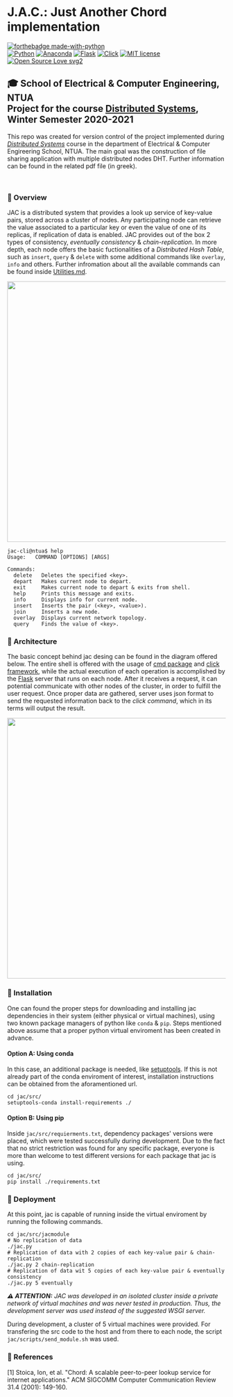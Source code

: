 # J.A.C.: Just Another Chord implementation

[![forthebadge made-with-python](http://ForTheBadge.com/images/badges/made-with-python.svg)](https://www.python.org/) <br/>
[![Python](https://img.shields.io/badge/Python-3.8-informational.svg)](https://www.python.org/downloads/release/python-385/)
[![Anaconda](https://img.shields.io/badge/Anaconda-2020.11-green.svg)](https://www.anaconda.com/products/individual)
[![Flask](https://img.shields.io/badge/Flask-1.1.2-lightgrey.svg)](https://flask.palletsprojects.com/en/2.0.x/)
[![Click](https://img.shields.io/badge/Click-7.1.2-blueviolet.svg)](https://flask.palletsprojects.com/en/2.0.x/)
[![MIT license](https://img.shields.io/badge/License-MIT-blue.svg)](https://github.com/Milwaukee-Bugs-NTUA/jac/blob/master/LICENSE)
[![Open Source Love svg2](https://badges.frapsoft.com/os/v2/open-source.svg?v=103)](https://github.com/ellerbrock/open-source-badges/)


## 🎓 School of Electrical & Computer Engineering, NTUA <br/> Project for the course [Distributed Systems](https://www.ece.ntua.gr/en/undergraduate/courses/3377), Winter Semester 2020-2021

This repo was created for version control of the project implemented during [*Distributed Systems*](https://www.ece.ntua.gr/en/undergraduate/courses/3377) course in the department of Electrical & Computer Engireering School, NTUA. The main goal was the construction of file sharing application with multiple distributed nodes DHT. Further information can be found in the related pdf file (in greek).

<br/>

### 📌 Overview

JAC is a distributed system that provides a look up service of key-value pairs, stored across a cluster of nodes. Any participating node can retrieve the value associated to a particular key or even the value of one of its replicas, if replication of data is enabled. JAC provides out of the box 2 types of consistency, *eventually consistency* & *chain-replication*. In more depth, each node offers the basic fuctionalities of a *Distributed Hash Table*, such as ```insert```, ```query``` & ```delete``` with some additional commands like ```overlay```, ```info``` and others. Further infromation about all the available commands can be found inside [Utilities.md]().

<img align="center" src="https://user-images.githubusercontent.com/45902117/118357115-1bfe6e80-b581-11eb-84a5-870a19784c34.gif" width="600"/>

```
jac-cli@ntua$ help
Usage:   COMMAND [OPTIONS] [ARGS]

Commands:
  delete   Deletes the specified <key>.
  depart   Makes current node to depart.
  exit     Makes current node to depart & exits from shell.
  help     Prints this message and exits.
  info     Displays info for current node.
  insert   Inserts the pair (<key>, <value>).
  join     Inserts a new node.
  overlay  Displays current network topology.
  query    Finds the value of <key>.
```

### 📌 Architecture

The basic concept behind jac desing can be found in the diagram offered below. The entire shell is offered with the usage of [cmd package](https://docs.python.org/3/library/cmd.html) and [click framework](https://click.palletsprojects.com/en/8.0.x/), while the actual execution of each operation is accomplished by the [Flask](https://flask.palletsprojects.com/en/2.0.x/) server that runs on each node. After it receives a request, it can potential communicate with other nodes of the cluster, in order to fulfill the user request. Once proper data are gathered, server uses json format to send the requested information back to the *click command*, which in its terms will output the result.

<p align="center">
  <image width="600" src="https://user-images.githubusercontent.com/45902117/118359828-ef048880-b58d-11eb-82da-4f7785f62b75.png" >
</p>
  
### 📌 Installation

One can found the proper steps for downloading and installing jac dependencies in their system (either physical or virtual machines), using two known package managers of python like ``conda`` & ``pip``. Steps mentioned above assume that a proper python virtual enviroment has been created in advance.

#### Option A: Using conda

In this case, an additional package is needed, like [setuptools](https://anaconda.org/anaconda/setuptools). If this is not already part of the conda enviroment of interest, installation instructions can be obtained from the aforamentioned url.

```
cd jac/src/
setuptools-conda install-requirements ./
```

#### Option B: Using pip

Inside ``jac/src/requierments.txt``, dependency packages' versions were placed, which were tested successfully during development. Due to the fact that no strict restriction was found for any specific package, everyone is more than welcome to test different versions for each package that jac is using.

```
cd jac/src/
pip install ./requirements.txt
```

### 📌 Deployment

At this point, jac is capable of running inside the virtual enviroment by running the following commands.

```
cd jac/src/jacmodule
# No replication of data
./jac.py
# Replication of data with 2 copies of each key-value pair & chain-replication
./jac.py 2 chain-replication
# Replication of data wit 5 copies of each key-value pair & eventually consistency
./jac.py 5 eventually
```

***⚠️ ATTENTION:** JAC was developed in an isolated cluster inside a private network of virtual machines and was never tested in production. Thus, the development server was used instead of the suggested WSGI server.*

During development, a cluster of 5 virtual machines were provided. For transfering the src code to the host and from there to each node, the script ``jac/scripts/send_module.sh`` was used.

### 📌 References
[1] Stoica, Ion, et al. "Chord: A scalable peer-to-peer lookup service for internet applications." ACM SIGCOMM Computer Communication Review 31.4 (2001): 149-160.
